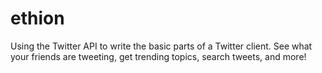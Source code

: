 # ethion
Using the Twitter API to write the basic parts of a Twitter client. See what your friends are tweeting, get trending topics, search tweets, and more!
